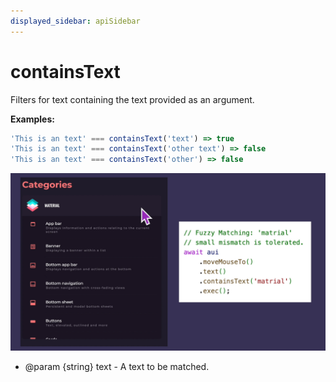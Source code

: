 ```yaml
---
displayed_sidebar: apiSidebar
---
```

# containsText

Filters for text containing the text provided as an argument.

**Examples:** 
```typescript
'This is an text' === containsText('text') => true
'This is an text' === containsText('other text') => false
'This is an text' === containsText('other') => false
```
![](/img/gif/containsText.gif)

   * @param {string} text - A text to be matched.
